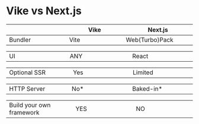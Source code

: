 # Vike vs Next.js

<style>
td {
    width: 200px;
}
</style>

|         | Vike | Next.js        |
|---------|------|----------------|
| Bundler | Vite | Web(Turbo)Pack | 

<v-clicks>

<v-click>

|      |     |       |
|------|-----|-------|
| UI   | ANY | React | 

</v-click>

<v-click>

|      |     |         |
|------|-----|---------|
| Optional SSR   | Yes | Limited | 

</v-click>

<v-click>

|             |     |           |
|-------------|-----|-----------|
| HTTP Server | No* | Baked-in* | 

</v-click>

<v-click>

|                           |     |    |
|---------------------------|-----|----|
| Build your own framework | YES | NO | 

</v-click>

</v-clicks>
